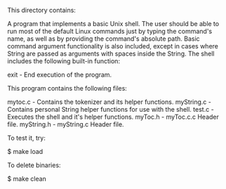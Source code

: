 This directory contains:

A program that implements a basic Unix shell. The user should be able to run most of the default Linux commands just by typing the command's name, as well as 
by providing the command's absolute path. Basic command argument functionality is also included, except in cases where String are passed as arguments with spaces 
inside the String. The shell includes the following built-in function: 

  exit - End execution of the program.

This program contains the following files:

mytoc.c - Contains the tokenizer and its helper functions. 
myString.c - Contains personal String helper functions for use with the shell. 
test.c - Executes the shell and it's helper functions. 
myToc.h - myToc.c.c Header file.
myString.h - myString.c Header file.

To test it, try:

$ make load

To delete binaries:

$ make clean
